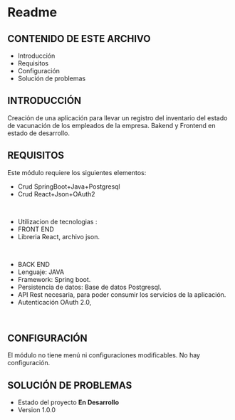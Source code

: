 # Readme

## CONTENIDO DE ESTE ARCHIVO
   
* Introducción
* Requisitos
* Configuración
* Solución de problemas

## INTRODUCCIÓN

Creación de una aplicación para llevar un registro del inventario del estado de vacunación
de los empleados de la empresa. Bakend y Frontend en estado de desarrollo.


## REQUISITOS

Este módulo requiere los siguientes elementos:

* Crud SpringBoot+Java+Postgresql 
* Crud React+Json+OAuth2
</br>

* Utilizacion de tecnologias :
* FRONT END
* Libreria React, archivo json.
</br>

* BACK END
* Lenguaje: JAVA
* Framework: Spring boot.
* Persistencia de datos: Base de datos Postgresql.
* API Rest necesaria, para poder consumir los servicios de la aplicación.
* Autenticación OAuth 2.0,
</br>

## CONFIGURACIÓN

El módulo no tiene menú ni configuraciones modificables. No hay configuración.
</br>

## SOLUCIÓN DE PROBLEMAS

* Estado del proyecto **En Desarrollo**
* Version 1.0.0

